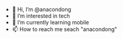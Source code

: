 - 👋 Hi, I’m @anacondong
- 👀 I’m interested in tech
- 🌱 I’m currently learning mobile
- 📫 How to reach me seach "anacondong"

<!---
anacondong/anacondong is a ✨ special ✨ repository because its `README.md` (this file) appears on your GitHub profile.
You can click the Preview link to take a look at your changes.
--->
